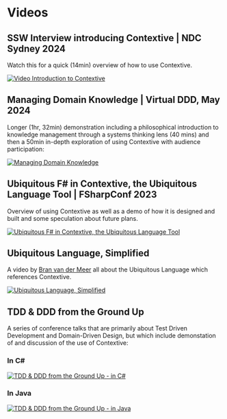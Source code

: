 # Videos

## SSW Interview introducing Contextive | NDC Sydney 2024

Watch this for a quick (14min) overview of how to use Contextive.

[![Video Introduction to Contextive](https://img.youtube.com/vi/Y_HzdX7nHo0/0.jpg)](https://www.youtube.com/watch?v=Y_HzdX7nHo0)

## Managing Domain Knowledge | Virtual DDD, May 2024

Longer (1hr, 32min) demonstration including a philosophical introduction to knowledge management through a systems thinking lens (40 mins) and then a 50min in-depth exploration of using Contextive with audience participation:

[![Managing Domain Knowledge](https://img.youtube.com/vi/uk7hCIRJmW4/0.jpg)](https://www.youtube.com/watch?v=uk7hCIRJmW4)

## Ubiquitous F# in Contextive, the Ubiquitous Language Tool | FSharpConf 2023

Overview of using Contextive as well as a demo of how it is designed and built and some speculation about future plans.

[![Ubiquitous F# in Contextive, the Ubiquitous Language Tool](https://img.youtube.com/vi/bf1as7nTFEY/0.jpg)](https://www.youtube.com/watch?v=bf1as7nTFEY)

## Ubiquitous Language, Simplified

A video by [Bran van der Meer](https://bran.name/) all about the Ubiquitous Language which references Contextive.

[![Ubiquitous Language, Simplified](https://img.youtube.com/vi/E838kPCTKmU/0.jpg)](https://www.youtube.com/watch?v=E838kPCTKmU)

## TDD & DDD from the Ground Up

A series of conference talks that are primarily about Test Driven Development and Domain-Driven Design, but which include demonstation of and discussion of the use of Contextive:

### In C#

[![TDD & DDD from the Ground Up - in C#](https://img.youtube.com/vi/gXz7gKtRVpM/0.jpg)](https://www.youtube.com/watch?v=gXz7gKtRVpM)

### In Java

[![TDD & DDD from the Ground Up - in Java](https://img.youtube.com/vi/1WBIUYJVnok/0.jpg)](https://www.youtube.com/watch?v=1WBIUYJVnok)

